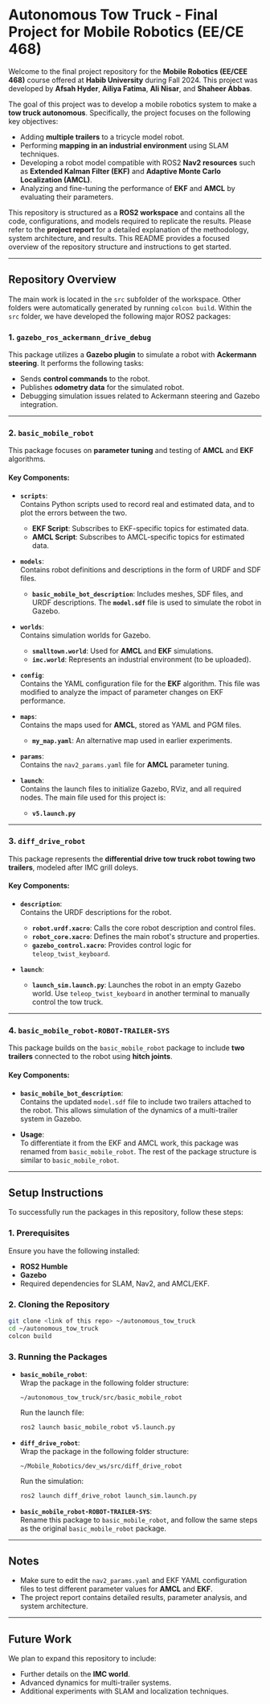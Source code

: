 # Autonomous Tow Truck - Final Project for Mobile Robotics (EE/CE 468)  
Welcome to the final project repository for the **Mobile Robotics (EE/CEE 468)** course offered at **Habib University** during Fall 2024. This project was developed by **Afsah Hyder**, **Ailiya Fatima**, **Ali Nisar**, and **Shaheer Abbas**.  

The goal of this project was to develop a mobile robotics system to make a **tow truck autonomous**. Specifically, the project focuses on the following key objectives:  
* Adding **multiple trailers** to a tricycle model robot.  
* Performing **mapping in an industrial environment** using SLAM techniques.  
* Developing a robot model compatible with ROS2 **Nav2 resources** such as **Extended Kalman Filter (EKF)** and **Adaptive Monte Carlo Localization (AMCL)**.  
* Analyzing and fine-tuning the performance of **EKF** and **AMCL** by evaluating their parameters.  

This repository is structured as a **ROS2 workspace** and contains all the code, configurations, and models required to replicate the results. Please refer to the **project report** for a detailed explanation of the methodology, system architecture, and results. This README provides a focused overview of the repository structure and instructions to get started.

---

## Repository Overview  

The main work is located in the `src` subfolder of the workspace. Other folders were automatically generated by running `colcon build`. Within the `src` folder, we have developed the following major ROS2 packages:  

### 1. `gazebo_ros_ackermann_drive_debug`  
This package utilizes a **Gazebo plugin** to simulate a robot with **Ackermann steering**. It performs the following tasks:  
* Sends **control commands** to the robot.  
* Publishes **odometry data** for the simulated robot.  
* Debugging simulation issues related to Ackermann steering and Gazebo integration.  

---

### 2. `basic_mobile_robot`  
This package focuses on **parameter tuning** and testing of **AMCL** and **EKF** algorithms.  

#### Key Components:  
* **`scripts`**:  
  Contains Python scripts used to record real and estimated data, and to plot the errors between the two.  
  - **EKF Script**: Subscribes to EKF-specific topics for estimated data.  
  - **AMCL Script**: Subscribes to AMCL-specific topics for estimated data.  

* **`models`**:  
  Contains robot definitions and descriptions in the form of URDF and SDF files.  
  - **`basic_mobile_bot_description`**: Includes meshes, SDF files, and URDF descriptions. The **`model.sdf`** file is used to simulate the robot in Gazebo.  

* **`worlds`**:  
  Contains simulation worlds for Gazebo.  
  - **`smalltown.world`**: Used for **AMCL** and **EKF** simulations.  
  - **`imc.world`**: Represents an industrial environment (to be uploaded).  

* **`config`**:  
  Contains the YAML configuration file for the **EKF** algorithm. This file was modified to analyze the impact of parameter changes on EKF performance.  

* **`maps`**:  
  Contains the maps used for **AMCL**, stored as YAML and PGM files.  
  - **`my_map.yaml`**: An alternative map used in earlier experiments.  

* **`params`**:  
  Contains the `nav2_params.yaml` file for **AMCL** parameter tuning.  

* **`launch`**:  
  Contains the launch files to initialize Gazebo, RViz, and all required nodes. The main file used for this project is:  
  - **`v5.launch.py`**  

---

### 3. `diff_drive_robot`  
This package represents the **differential drive tow truck robot towing two trailers**, modeled after IMC grill doleys.  

#### Key Components:  
* **`description`**:  
  Contains the URDF descriptions for the robot.  
  - **`robot.urdf.xacro`**: Calls the core robot description and control files.  
  - **`robot_core.xacro`**: Defines the main robot's structure and properties.  
  - **`gazebo_control.xacro`**: Provides control logic for `teleop_twist_keyboard`.  

* **`launch`**:  
  - **`launch_sim.launch.py`**: Launches the robot in an empty Gazebo world. Use `teleop_twist_keyboard` in another terminal to manually control the tow truck.

---

### 4. `basic_mobile_robot-ROBOT-TRAILER-SYS`  
This package builds on the `basic_mobile_robot` package to include **two trailers** connected to the robot using **hitch joints**.  

#### Key Components:  
* **`basic_mobile_bot_description`**:  
  Contains the updated `model.sdf` file to include two trailers attached to the robot. This allows simulation of the dynamics of a multi-trailer system in Gazebo.  

* **Usage**:  
  To differentiate it from the EKF and AMCL work, this package was renamed from `basic_mobile_robot`. The rest of the package structure is similar to `basic_mobile_robot`.

---

## Setup Instructions  

To successfully run the packages in this repository, follow these steps:  

### 1. Prerequisites  
Ensure you have the following installed:  
* **ROS2 Humble**  
* **Gazebo**  
* Required dependencies for SLAM, Nav2, and AMCL/EKF.  

### 2. Cloning the Repository  
```bash
git clone <link of this repo> ~/autonomous_tow_truck
cd ~/autonomous_tow_truck
colcon build
```

### 3. Running the Packages  

* **`basic_mobile_robot`**:  
  Wrap the package in the following folder structure:  
  ```  
  ~/autonomous_tow_truck/src/basic_mobile_robot  
  ```  
  Run the launch file:  
  ```bash
  ros2 launch basic_mobile_robot v5.launch.py
  ```  

* **`diff_drive_robot`**:  
  Wrap the package in the following folder structure:  
  ```  
  ~/Mobile_Robotics/dev_ws/src/diff_drive_robot  
  ```  
  Run the simulation:  
  ```bash
  ros2 launch diff_drive_robot launch_sim.launch.py
  ```  

* **`basic_mobile_robot-ROBOT-TRAILER-SYS`**:  
  Rename this package to `basic_mobile_robot`, and follow the same steps as the original `basic_mobile_robot` package.

---

## Notes  
* Make sure to edit the `nav2_params.yaml` and EKF YAML configuration files to test different parameter values for **AMCL** and **EKF**.  
* The project report contains detailed results, parameter analysis, and system architecture.  

---

## Future Work  
We plan to expand this repository to include:  
* Further details on the **IMC world**.  
* Advanced dynamics for multi-trailer systems.  
* Additional experiments with SLAM and localization techniques.  
 

